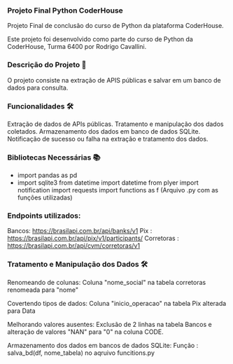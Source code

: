 ### Projeto Final Python CoderHouse
Projeto Final de conclusão do curso de Python da plataforma CoderHouse.

Este projeto foi desenvolvido como parte do curso de Python da CoderHouse, Turma 6400 por Rodrigo Cavallini.

### Descrição do Projeto 🚀
O projeto consiste na extração de APIS públicas e salvar em um banco de dados para consulta. 

### Funcionalidades 🛠️
Extração de dados de APIs públicas.
Tratamento e manipulação dos dados coletados.
Armazenamento dos dados em banco de dados SQLite.
Notificação de sucesso ou falha na extração e tratamento dos dados.

### Bibliotecas Necessárias 📚
* import pandas as pd
* import sqlite3
from datetime import datetime
from plyer import notification 
import requests
import functions as f (Arquivo .py com as funções utilizadas)

### Endpoints utilizados:
Bancos: https://brasilapi.com.br/api/banks/v1
Pix : https://brasilapi.com.br/api/pix/v1/participants/
Corretoras : https://brasilapi.com.br/api/cvm/corretoras/v1

### Tratamento e Manipulação dos Dados 🛠️
Renomeando de colunas:
Coluna "nome_social" na tabela corretoras renomeada para "nome"

Covertendo tipos de dados:
Coluna "inicio_operacao" na tabela Pix alterada para Data

Melhorando valores ausentes:
Exclusão de 2 linhas na tabela Bancos e alteração de valores "NAN" para "0" na coluna CODE.

Armazenamento dos dados em bancos de dados SQLite:
Função : salva_bd(df, nome_tabela) no aqruivo funcitions.py
